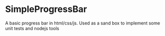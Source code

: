 SimpleProgressBar
=================

A basic progress bar in html/css/js. Used as a sand box to implement some unit tests and nodejs tools
